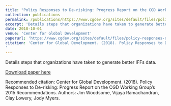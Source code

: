 ```yaml
---
title: "Policy Responses to De-risking: Progress Report on the CGD Working Group’s 2015 Recommendations"
collection: publications
permalink: /publications/https://www.cgdev.org/sites/default/files/policy-responses-de-risking.pdf
excerpt: 'Details steps that organizations have taken to generate better IFFs data.'
date: 2018-10-01
venue: 'Center for Global Development'
paperurl: 'https://www.cgdev.org/sites/default/files/policy-responses-de-risking.pdf'
citation: 'Center for Global Development. (2018). Policy Responses to De-risking: Progress Report on the CGD Working Group’s 2015 Recommendations. Authors: Jim Woodsome, Vijaya Ramachandran, Clay Lowery, Jody Myers.
'
---
```

Details steps that organizations have taken to generate better IFFs data.

[Download paper here](https://www.cgdev.org/sites/default/files/policy-responses-de-risking.pdf)

Recommended citation: Center for Global Development. (2018). Policy Responses to De-risking: Progress Report on the CGD Working Group’s 2015 Recommendations. Authors: Jim Woodsome, Vijaya Ramachandran, Clay Lowery, Jody Myers.